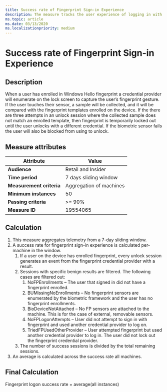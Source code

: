 ```yaml
---
title: Success rate of Fingerprint Sign-in Experience
description: The measure tracks the user experience of logging in with a fingerpring sensor.
ms.topic: article
ms.date: 03/13/2020
ms.localizationpriority: medium
---
```

 
# Success rate of Fingerprint Sign-in Experience

## Description

When a user has enrolled in Windows Hello fingerprint a credential provider will enumerate on the lock screen to capture the user’s fingerprint gesture. If the user touches their sensor, a sample will be collected, and it will be compared with the fingerprint templates enrolled on the device. If the there are three attempts in an unlock session where the collected sample does not match an enrolled template, then fingerprint is temporarily locked out until the user unlocks with a different credential. If the biometric sensor fails the user will also be blocked from using to unlock. 

## Measure attributes

|Attribute|Value|
|----|----|
|**Audience**|Retail and Insider|
|**Time period**|7 days sliding window|
|**Measurement criteria**|Aggregation of machines|
|**Minimum instances**|50|
|**Passing criteria**|>= 90%|
|**Measure ID**|19554065|

## Calculation

1. This measure aggregates telemetry from a 7-day sliding window.
2. A success rate for fingerprint sign-in experience is calculated per-machine in the window.
    1. If a user on the device has enrolled fingerprint, every unlock session generates an event from the fingerprint credential provider with a result. 
    2. Sessions with specific benign results are filtered. The following cases are filtered out:
        1. NoFPEnrollments – The user that signed in did not have a fingerprint enrolled.
        2. BUMissingNoEnrollments – No fingerprint sensors are enumerated by the biometric framework and the user has no fingerprint enrollments. 
        3. BioDeviceNotAttached – No FP sensors are attached to the machine. This is for the case of external, removable sensors.
        4. NoFPLogonAttempts – User did not attempt to sign in with fingerprint and used another credential provider to log on.
        5. TriedFPUsedOtherProvider – User attempted fingerprint but used another credential provider to log in. The user did not lock out the fingerprint credential provider.
    3. The number of success sessions is divided by the total remaining sessions. 
3. An average is calculated across the success rate all machines.

## Final Calculation
Fingerprint logon success rate = average(all instances)